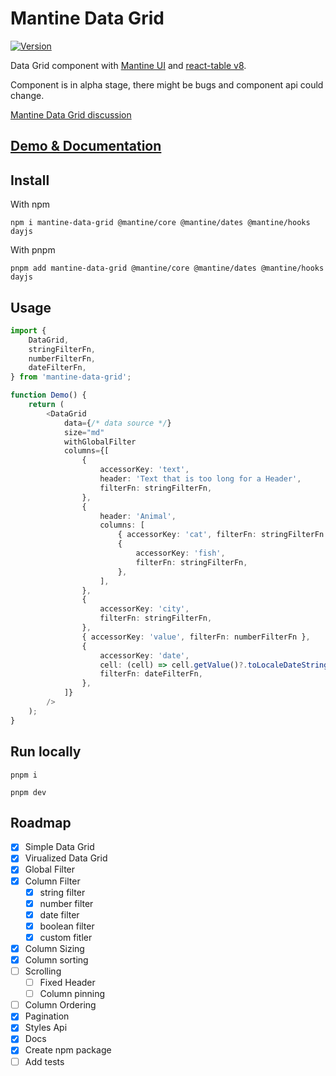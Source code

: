 # Mantine Data Grid

[![Version](https://img.shields.io/npm/v/mantine-data-grid?style=flat-square)](https://www.npmjs.com/package/mantine-data-grid)

Data Grid component with [Mantine UI](https://mantine.dev/) and [react-table v8](https://tanstack.com/table/v8/).

Component is in alpha stage, there might be bugs and component api could change.

[Mantine Data Grid discussion](https://github.com/mantinedev/mantine/discussions/1057)

## [Demo & Documentation](https://kuechlin.github.io/mantine-data-grid/)

## Install

With npm

    npm i mantine-data-grid @mantine/core @mantine/dates @mantine/hooks dayjs

With pnpm

    pnpm add mantine-data-grid @mantine/core @mantine/dates @mantine/hooks dayjs

## Usage

```typescript
import {
    DataGrid,
    stringFilterFn,
    numberFilterFn,
    dateFilterFn,
} from 'mantine-data-grid';

function Demo() {
    return (
        <DataGrid
            data={/* data source */}
            size="md"
            withGlobalFilter
            columns={[
                {
                    accessorKey: 'text',
                    header: 'Text that is too long for a Header',
                    filterFn: stringFilterFn,
                },
                {
                    header: 'Animal',
                    columns: [
                        { accessorKey: 'cat', filterFn: stringFilterFn },
                        {
                            accessorKey: 'fish',
                            filterFn: stringFilterFn,
                        },
                    ],
                },
                {
                    accessorKey: 'city',
                    filterFn: stringFilterFn,
                },
                { accessorKey: 'value', filterFn: numberFilterFn },
                {
                    accessorKey: 'date',
                    cell: (cell) => cell.getValue()?.toLocaleDateString(),
                    filterFn: dateFilterFn,
                },
            ]}
        />
    );
}
```

## Run locally

    pnpm i

    pnpm dev

## Roadmap

-   [x] Simple Data Grid
-   [x] Virualized Data Grid
-   [x] Global Filter
-   [x] Column Filter
    -   [x] string filter
    -   [x] number filter
    -   [x] date filter
    -   [x] boolean filter
    -   [x] custom fitler
-   [x] Column Sizing
-   [x] Column sorting
-   [ ] Scrolling
    -   [ ] Fixed Header
    -   [ ] Column pinning
-   [ ] Column Ordering
-   [x] Pagination
-   [x] Styles Api
-   [x] Docs
-   [x] Create npm package
-   [ ] Add tests
